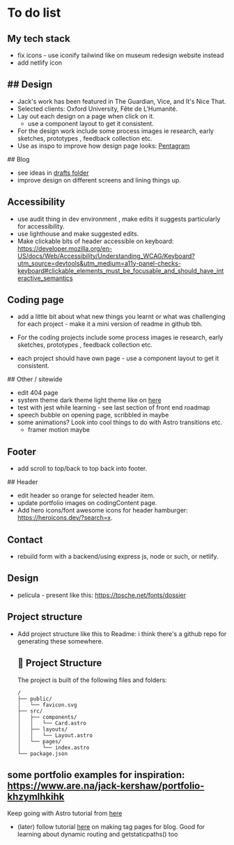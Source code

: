 # To do list

## My tech stack

- fix icons - use iconify tailwind like on museum redesign website instead
- add netlify icon

## ## Design

- Jack's work has been featured in The Guardian, Vice, and It's Nice That.
- Selected clients: Oxford University, Fête de L'Humanité.
- Lay out each design on a page when click on it.
  - use a component layout to get it consistent.
- For the design work include some process images ie research, early sketches, prototypes , feedback collection etc.
- Use as inspo to improve how design page looks: [Pentagram](https://www.pentagram.com/)

## Blog

- see ideas in [drafts folder](src/pages/blog/_drafts)
- improve design on different screens and lining things up.

## Accessibility

- use audit thing in dev environment , make edits it suggests particularly for accessibility.
- use lighthouse and make suggested edits.
- Make clickable bits of header accessible on keyboard: https://developer.mozilla.org/en-US/docs/Web/Accessibility/Understanding_WCAG/Keyboard?utm_source=devtools&utm_medium=a11y-panel-checks-keyboard#clickable_elements_must_be_focusable_and_should_have_interactive_semantics

## Coding page

- add a little bit about what new things you learnt or what was challenging for each project - make it a mini version of readme in github tbh.

- For the coding projects include some process images ie research, early sketches, prototypes , feedback collection etc.

- each project should have own page - use a component layout to get it consistent.

## Other / sitewide

- edit 404 page
- system theme dark theme light theme like on [here](https://alexworradandrews.com/)
- test with jest while learning - see last section of front end roadmap
- speech bubble on opening page, scribbled in maybe
- some animations? Look into cool things to do with Astro transitions etc.
  - framer motion maybe

## Footer

- add scroll to top/back to top back into footer.

## Header

- edit header so orange for selected header item.
- update portfolio images on codingContent page.
- Add hero icons/font awesome icons for header hamburger: https://heroicons.dev/?search=x.

## Contact

- rebuild form with a backend/using express js, node or such, or netlify.

## Design

- pelicula - present like this: https://tosche.net/fonts/dossier

## Project structure

- Add project structure like this to Readme:
  i think there's a github repo for generating these somewhere.

  ## 🚀 Project Structure

  The project is built of the following files and folders:

  ```text
  /
  ├── public/
  │   └── favicon.svg
  ├── src/
  │   ├── components/
  │   │   └── Card.astro
  │   ├── layouts/
  │   │   └── Layout.astro
  │   └── pages/
  │       └── index.astro
  └── package.json
  ```

## some portfolio examples for inspiration: https://www.are.na/jack-kershaw/portfolio-khzymlhkihk

Keep going with Astro tutorial from [here](https://docs.astro.build/en/tutorial/6-islands/)

- (later) follow tutorial [here](https://docs.astro.build/en/tutorial/5-astro-api/2/) on making tag pages for blog. Good for learning about dynamic routing and getstaticpaths() too
